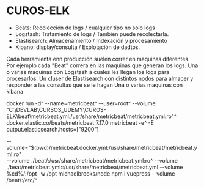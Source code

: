 # CUROS-ELK

- Beats: Recolección de logs / cualquier tipo no solo logs
- Logstash: Tratamiento de logs / Tambien puede recolectarla.
- Elastisearch: Almacenamiento / Indexación  y procesamiento
- Kibano: display/consulta / Explotación de dadtos.

Cada herramienta enn producción suelen correr en maquinas diferentes.
Por ejemplo cada "Beat" correra en las maquinas que generan los logs.
Una o varias maquinas con Logstash a cuales les llegan los logs para procesarlos.
Un cluser de Elastisearch con distintos nodos para almacer y responder  a las consultas que se le hagan
Una o varias maquinas con kibana 


docker run -d^
  --name=metricbeat^
  --user=root^
  --volume "C:\DEVLAB\CURSOS_UDEMY\CUROS-ELK\beat\metricbeat.yml:/usr/share/metricbeat/metricbeat.yml:ro"^
  docker.elastic.co/beats/metricbeat:7.17.0 metricbeat -e^
  -E output.elasticsearch.hosts=["9200"]


  --volume="$(pwd)/metricbeat.docker.yml:/usr/share/metricbeat/metricbeat.yml:ro" \
  --volume ./beat/:/usr/share/metricbeat/metricbeat.yml:ro^
  --volume ./beat/metricbeat.yml::/usr/share/metricbeat/metricbeat.yml
  --volume %cd%/:/opt -w /opt michaelbrooks/node npm i vuepress
  --volume /beat/:/etc/^